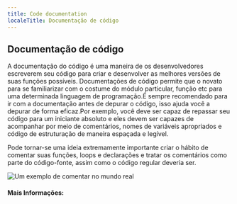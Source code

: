 ```yaml
---
title: Code documentation
localeTitle: Documentação de código
---
```

## Documentação de código

A documentação do código é uma maneira de os desenvolvedores escreverem seu código para criar e desenvolver as melhores versões de suas funções possíveis. Documentações de código permite que o novato para se familiarizar com o costume do módulo particular, função etc para uma determinada linguagem de programação.É sempre recomendado para ir com a documentação antes de depurar o código, isso ajuda você a depurar de forma eficaz.Por exemplo, você deve ser capaz de repassar seu código para um iniciante absoluto e eles devem ser capazes de acompanhar por meio de comentários, nomes de variáveis ​​apropriados e código de estruturação de maneira espaçada e legível.

Pode tornar-se uma ideia extremamente importante criar o hábito de comentar suas funções, loops e declarações e tratar os comentários como parte do código-fonte, assim como o código regular deveria ser.

![Um exemplo de comentar no mundo real](https://cdn-images-1.medium.com/max/1620/1*Pyxsc7Uixbitv5myywaA_Q.jpeg)

#### Mais Informações:
